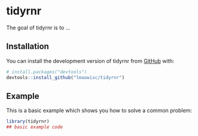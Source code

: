 
<!-- README.md is generated from README.Rmd. Please edit that file -->

# tidyrnr

<!-- badges: start -->
<!-- badges: end -->

The goal of tidyrnr is to …

## Installation

You can install the development version of tidyrnr from
[GitHub](https://github.com/) with:

``` r
# install.packages("devtools")
devtools::install_github("lmaowisc/tidyrnr")
```

## Example

This is a basic example which shows you how to solve a common problem:

``` r
library(tidyrnr)
## basic example code
```
